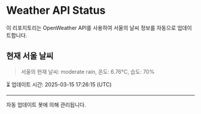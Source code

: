 
# Weather API Status

이 리포지토리는 OpenWeather API를 사용하여 서울의 날씨 정보를 자동으로 업데이트합니다.

## 현재 서울 날씨
> 서울의 현재 날씨: moderate rain, 온도: 6.76°C, 습도: 70%

⏳ 업데이트 시간: 2025-03-15 17:26:15 (UTC)

---
자동 업데이트 봇에 의해 관리됩니다.
